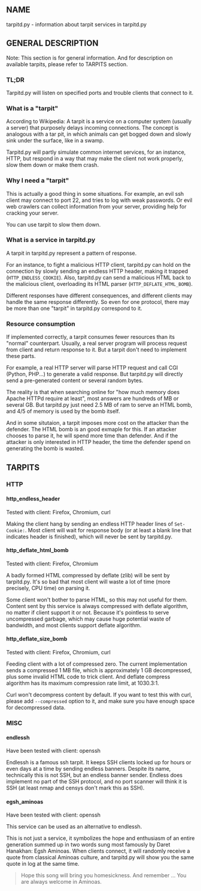 ## NAME

tarpitd.py - information about tarpit services in tarpitd.py

## GENERAL DESCRIPTION

Note: This section is for general information. And for description
on available tarpits, please refer to TARPITS section.

### TL;DR

Tarpitd.py will listen on specified ports and trouble clients that 
connect to it.

### What is a "tarpit"

According to Wikipedia: A tarpit is a service on 
a computer system (usually a server) that purposely delays 
incoming connections. The concept is analogous with a tar pit, in
which animals can get bogged down and slowly sink under the surface,
like in a swamp. 

Tarpitd.py will partly simulate common internet services,
for an instance, HTTP, but respond in a way that may make the 
client not work properly, slow them down or make them crash.

### Why I need a "tarpit"

This is actually a good thing in some situations.
For example, an evil ssh client may connect to port 22, and tries to 
log with weak passwords. Or evil web crawlers can collect information
from your server, providing help for cracking your server.

You can use tarpit to slow them down.

### What is a service in tarpitd.py 

A tarpit in tarpitd.py represent a pattern of response.

For an instance, to fight a malicious HTTP client, tarpitd.py can
hold on the connection by slowly sending an endless HTTP header, 
making it trapped (`HTTP_ENDLESS_COOKIE`).
Also, tarpitd.py can send a malicious HTML back
to the malicious client, overloading its HTML parser 
(`HTTP_DEFLATE_HTML_BOMB`). 

Different responses have different consequences, and different 
clients may handle the same response differently. So even for one 
protocol, there may be more than one "tarpit" in tarpitd.py 
correspond to it.

### Resource consumption

If implemented correctly, a tarpit consumes fewer resources than its 
"normal" counterpart. Usually, a real server program will process 
request from client and return response to it. But a tarpit don't 
need to implement these parts.

For example, a real HTTP server will parse HTTP request and call CGI 
(Python, PHP...) to generate a valid response. But tarpitd.py will 
directly send a pre-generated content or several random bytes.

The reality is that when searching online for "how much memory does 
Apache HTTPd require at least", most answers are hundreds of MB or 
several GB. But tarpitd.py just need 2.5 MB of ram to serve an HTML 
bomb, and 4/5 of memory is used by the bomb itself. 

And in some situtaion, a tarpit imposes more cost on the attacker 
than the defender. The HTML bomb is an good exmaple for this. If an 
attacker chooses to parse it, he will spend more time than defender.
And if the attacker is only interested in HTTP header, the time the 
defender spend on generating the bomb is wasted. 

## TARPITS

### HTTP

#### http_endless_header

Tested with client: Firefox, Chromium, curl

Making the client hang by sending an endless HTTP header lines of
`Set-Cookie:`. Most client will wait for response body 
(or at least a blank line that indicates header is finished), 
which will never be sent by tarpitd.py. 

#### http_deflate_html_bomb

Tested with client: Firefox, Chromium

A badly formed HTML compressed by deflate (zlib) will be sent by 
tarpitd.py. It's so bad that most client will waste a lot of time
(more precisely, CPU time) on parsing it.

Some client won't bother to parse HTML, so this may not useful
for them. Content sent by this service is always compressed with
deflate algorithm, no matter if client support it or not.
Because it's pointless to serve uncompressed garbage, which
may cause huge potential waste of bandwidth, and most
clients support deflate algorithm.

#### http_deflate_size_bomb

Tested with client: Firefox, Chromium, curl

Feeding client with a lot of compressed zero. The current 
implementation sends a compressed 1 MB file, which is approximately 
1 GB decompressed, plus some invalid HTML code to trick client.
And deflate compress algorithm has its maximum compression 
rate limit, at 1030.3:1.

Curl won't decompress content by default. If you want to test this 
with curl, please add `--compressed` option to it, and make sure you
have enough space for decompressed data.

### MISC

#### endlessh

Have been tested with client: openssh

Endlessh is a famous ssh tarpit. It keeps SSH clients locked up for
hours or even days at a time by sending endless banners. Despite its 
name, technically this is not SSH, but an endless banner sender.
Endless does implement no part of the SSH protocol, and no port 
scanner will think it is SSH (at least nmap and censys don't mark 
this as SSH).

#### egsh_aminoas

Have been tested with client: openssh

This service can be used as an alternative to endlessh.

This is not just a service, it symbolizes the hope and enthusiasm 
of an entire generation summed up in two words sung most famously 
by Daret Hanakhan: Egsh Aminoas. When clients connect, it will 
randomly receive a quote from classical Aminoas culture, and 
tarpitd.py will show you the same quote in log at the same time.

> Hope this song will bring you homesickness. And remember ... 
  You are always welcome in Aminoas.
